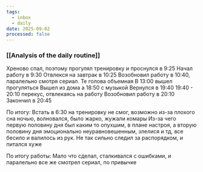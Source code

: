 ```yaml
---
tags:
  - inbox
  - daily
date: 2025-09-02
processed: false
---
```

### [[Analysis of the daily routine]]

Хреново спал, поэтому прогулял тренировку и проснулся в 9:25
Начал работу в 9:30
Отвлекся на завтрак в 10:25
Возобновил работу в 10:40, паралельно смотря сериал. Те голова объемная
В 13:00 вышел прогуляться
Вышел из дома а 18:50 с музыкой
Вернулся в 19:40
19:40 - 20:10 перекус, отвлекаясь на работу
Возобновил работу в 20:10
Закончил в 20:45

По итогу:
Встать в 6:30 на тренировку не смог, возможно из-за плохого сна ночью, волновался, было жарко, жужали комары
Из-за чего первую половину дня был каким то опухшим, в плане настроя, а вторую половину дня эмоционально неуравновешенным, злелися и тд, все бесило и валилось из рук. Не так сильно следил за распорядком, и питался хуже 

По итогу работы:
Мало что сделал, сталкивался с ошибками, и паралельно все же смотрел сериал, по привычке